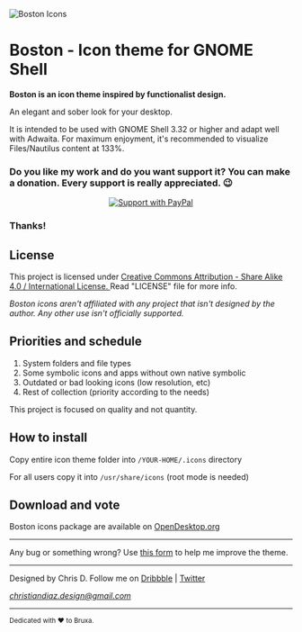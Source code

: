 ![Boston Icons](https://github.com/heychrisd/Boston-Icons/blob/master/Boston-Icons-Preview.png)

# Boston - Icon theme for GNOME Shell

**Boston is an icon theme inspired by functionalist design.**

An elegant and sober look for your desktop.

It is intended to be used with GNOME Shell 3.32 or higher and adapt well with Adwaita.
For maximum enjoyment, it's recommended to visualize Files/Nautilus content at 133%.

### Do you like my work and do you want support it? You can make a donation. Every support is really appreciated. :wink:

<p align="center">
  <a href="https://www.paypal.me/ChrisDiaz" target="_blank"><img src="https://uc391430add89df11e44b4e562b3.previews.dropboxusercontent.com/p/thumb/AAYuNHqb7eIP3kBoohyWS-xnFV6uF09XGYwlrUKfRpkeBxdRCQt3kGrzpela7RXUZZ744lxZ5EE-ARG6VetOrDNkBFMmkttkCYGu1sFzUKj4rrSX7JYeMh9DMqsx8ClTNcXhJ1SKz2APg2ZCupGEDms0ENJGLCG2CUKH7ZR-z1hAsU-snSWUkQolGNbfBaGmbWqj_ajpB7abSM8XqZPz2PjdwX7ZVS1Lb2Uu9-6_Vu4cugEP9h-erSDtXcAx-oNg1zTYBdLCIncm5J6RielW_Dl0AF3YTYoS8KvsFzUT7FZsQSr3Zdfl9jG0rgTLG4wAedx49QmfEeBpBi3Pdq_qSUnW/p.png?size=2048x1536&size_mode=3" title="Support with PayPal"></a>
</p>
 
### Thanks!

## License

This project is licensed under [Creative Commons Attribution - Share Alike 4.0 / International License. ](https://creativecommons.org/licenses/by-sa/4.0/legalcode)
Read "LICENSE" file for more info.

*Boston icons aren't affiliated with any project that isn't designed by the author.
Any other use isn't officially supported.*

## Priorities and schedule

1. System folders and file types
2. Some symbolic icons and apps without own native symbolic
3. Outdated or bad looking icons (low resolution, etc)
4. Rest of collection (priority according to the needs)

This project is focused on quality and not quantity.

## How to install

Copy entire icon theme folder into `/YOUR-HOME/.icons` directory

For all users copy it into `/usr/share/icons` (root mode is needed)

## Download and vote

Boston icons package are available on [OpenDesktop.org](https://www.opendesktop.org/p/1012402/)

---

Any bug or something wrong? Use [this form](https://goo.gl/forms/dMcFc2rMjI0fhFxu2) to help me improve the theme.

---

Designed by Chris D. Follow me on [Dribbble](https://dribbble.com/chrisdiaz) | [Twitter](https://twitter.com/hey_chris_d)

*christiandiaz.design@gmail.com*

---

<sub>Dedicated with :heart: to Bruxa.<sub>

